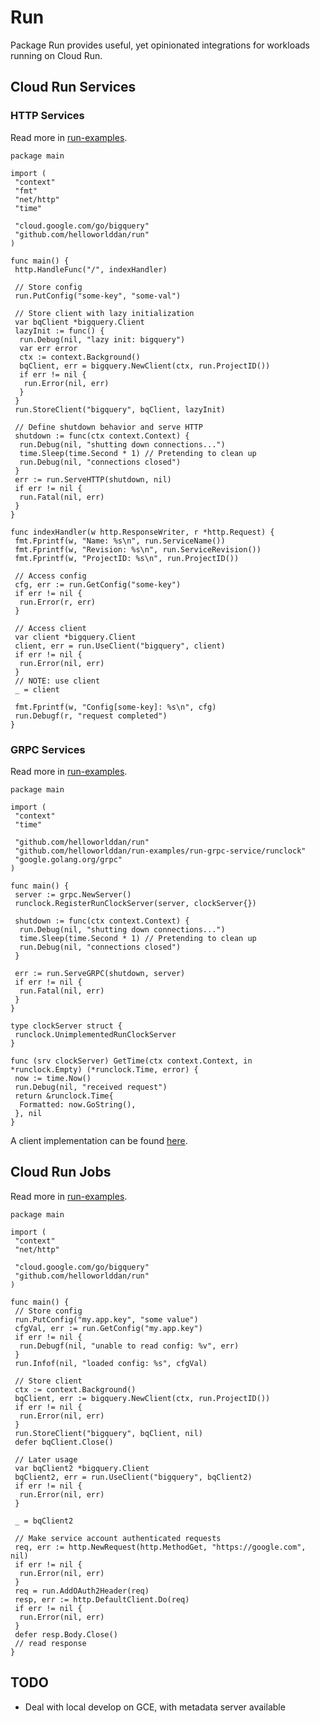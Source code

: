 # Run

Package Run provides useful, yet opinionated integrations for workloads running
on Cloud Run.

## Cloud Run Services

### HTTP Services

Read more in
[run-examples](https://github.com/helloworlddan/run-examples/tree/main/run-http-service).

```golang
package main

import (
 "context"
 "fmt"
 "net/http"
 "time"

 "cloud.google.com/go/bigquery"
 "github.com/helloworlddan/run"
)

func main() {
 http.HandleFunc("/", indexHandler)

 // Store config
 run.PutConfig("some-key", "some-val")

 // Store client with lazy initialization
 var bqClient *bigquery.Client
 lazyInit := func() {
  run.Debug(nil, "lazy init: bigquery")
  var err error
  ctx := context.Background()
  bqClient, err = bigquery.NewClient(ctx, run.ProjectID())
  if err != nil {
   run.Error(nil, err)
  }
 }
 run.StoreClient("bigquery", bqClient, lazyInit)

 // Define shutdown behavior and serve HTTP
 shutdown := func(ctx context.Context) {
  run.Debug(nil, "shutting down connections...")
  time.Sleep(time.Second * 1) // Pretending to clean up
  run.Debug(nil, "connections closed")
 }
 err := run.ServeHTTP(shutdown, nil)
 if err != nil {
  run.Fatal(nil, err)
 }
}

func indexHandler(w http.ResponseWriter, r *http.Request) {
 fmt.Fprintf(w, "Name: %s\n", run.ServiceName())
 fmt.Fprintf(w, "Revision: %s\n", run.ServiceRevision())
 fmt.Fprintf(w, "ProjectID: %s\n", run.ProjectID())

 // Access config
 cfg, err := run.GetConfig("some-key")
 if err != nil {
  run.Error(r, err)
 }

 // Access client
 var client *bigquery.Client
 client, err = run.UseClient("bigquery", client)
 if err != nil {
  run.Error(nil, err)
 }
 // NOTE: use client
 _ = client

 fmt.Fprintf(w, "Config[some-key]: %s\n", cfg)
 run.Debugf(r, "request completed")
}
```

### GRPC Services

Read more in
[run-examples](https://github.com/helloworlddan/run-examples/tree/main/run-grpc-service).

```golang
package main

import (
 "context"
 "time"

 "github.com/helloworlddan/run"
 "github.com/helloworlddan/run-examples/run-grpc-service/runclock"
 "google.golang.org/grpc"
)

func main() {
 server := grpc.NewServer()
 runclock.RegisterRunClockServer(server, clockServer{})

 shutdown := func(ctx context.Context) {
  run.Debug(nil, "shutting down connections...")
  time.Sleep(time.Second * 1) // Pretending to clean up
  run.Debug(nil, "connections closed")
 }

 err := run.ServeGRPC(shutdown, server)
 if err != nil {
  run.Fatal(nil, err)
 }
}

type clockServer struct {
 runclock.UnimplementedRunClockServer
}

func (srv clockServer) GetTime(ctx context.Context, in *runclock.Empty) (*runclock.Time, error) {
 now := time.Now()
 run.Debug(nil, "received request")
 return &runclock.Time{
  Formatted: now.GoString(),
 }, nil
}
```

A client implementation can be found
[here](https://github.com/helloworlddan/run-examples/tree/main/run-grpc-client).

## Cloud Run Jobs

Read more in
[run-examples](https://github.com/helloworlddan/run-examples/tree/main/run-job).

```golang
package main

import (
 "context"
 "net/http"

 "cloud.google.com/go/bigquery"
 "github.com/helloworlddan/run"
)

func main() {
 // Store config
 run.PutConfig("my.app.key", "some value")
 cfgVal, err := run.GetConfig("my.app.key")
 if err != nil {
  run.Debugf(nil, "unable to read config: %v", err)
 }
 run.Infof(nil, "loaded config: %s", cfgVal)

 // Store client
 ctx := context.Background()
 bqClient, err := bigquery.NewClient(ctx, run.ProjectID())
 if err != nil {
  run.Error(nil, err)
 }
 run.StoreClient("bigquery", bqClient, nil)
 defer bqClient.Close()

 // Later usage
 var bqClient2 *bigquery.Client
 bqClient2, err = run.UseClient("bigquery", bqClient2)
 if err != nil {
  run.Error(nil, err)
 }

 _ = bqClient2

 // Make service account authenticated requests
 req, err := http.NewRequest(http.MethodGet, "https://google.com", nil)
 if err != nil {
  run.Error(nil, err)
 }
 req = run.AddOAuth2Header(req)
 resp, err := http.DefaultClient.Do(req)
 if err != nil {
  run.Error(nil, err)
 }
 defer resp.Body.Close()
 // read response
}
```

## TODO

- Deal with local develop on GCE, with metadata server available
